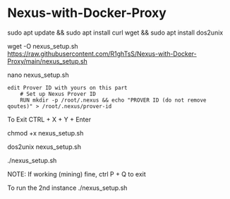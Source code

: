 # Nexus-with-Docker-Proxy

sudo apt update && sudo apt install curl wget && sudo apt install dos2unix

wget -O nexus_setup.sh https://raw.githubusercontent.com/R1ghTsS/Nexus-with-Docker-Proxy/main/nexus_setup.sh

nano nexus_setup.sh

	edit Prover ID with yours on this part
		# Set up Nexus Prover ID
		RUN mkdir -p /root/.nexus && echo "PROVER ID (do not remove qoutes)" > /root/.nexus/prover-id
To Exit CTRL + X + Y + Enter

chmod +x nexus_setup.sh

dos2unix nexus_setup.sh

./nexus_setup.sh

NOTE: If working (mining) fine, ctrl P + Q to exit

To run the 2nd instance
	./nexus_setup.sh
